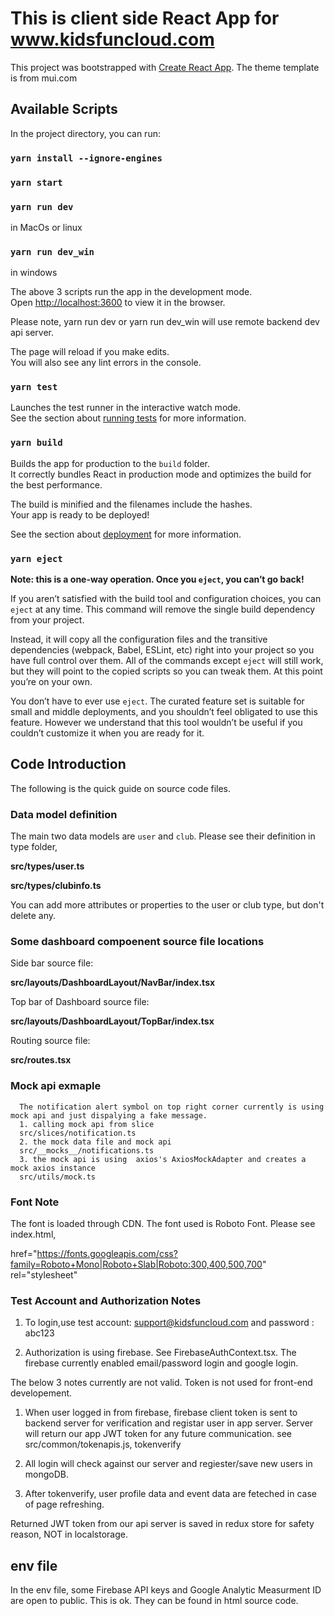 # This is client side React App for www.kidsfuncloud.com

This project was bootstrapped with [Create React App](https://github.com/facebook/create-react-app).
The theme template is from mui.com

## Available Scripts

In the project directory, you can run:

### `yarn install --ignore-engines`

### `yarn start`

### `yarn run dev` 

in MacOs or linux

### `yarn run dev_win` 

in windows

The above 3 scripts run the app in the development mode.<br />
Open [http://localhost:3600](http://localhost:3600) to view it in the browser.

Please note, yarn run dev or yarn run dev_win will use remote backend dev api server.

The page will reload if you make edits.<br />
You will also see any lint errors in the console.

### `yarn test`

Launches the test runner in the interactive watch mode.<br />
See the section about [running tests](https://facebook.github.io/create-react-app/docs/running-tests) for more information.

### `yarn build`

Builds the app for production to the `build` folder.<br />
It correctly bundles React in production mode and optimizes the build for the best performance.

The build is minified and the filenames include the hashes.<br />
Your app is ready to be deployed!

See the section about [deployment](https://facebook.github.io/create-react-app/docs/deployment) for more information.

### `yarn eject`

**Note: this is a one-way operation. Once you `eject`, you can’t go back!**

If you aren’t satisfied with the build tool and configuration choices, you can `eject` at any time. This command will remove the single build dependency from your project.

Instead, it will copy all the configuration files and the transitive dependencies (webpack, Babel, ESLint, etc) right into your project so you have full control over them. All of the commands except `eject` will still work, but they will point to the copied scripts so you can tweak them. At this point you’re on your own.

You don’t have to ever use `eject`. The curated feature set is suitable for small and middle deployments, and you shouldn’t feel obligated to use this feature. However we understand that this tool wouldn’t be useful if you couldn’t customize it when you are ready for it.

## Code Introduction

The following is the quick guide on source code files.

### Data model definition

The main two data models are `user` and `club`. Please see their definition in type folder,

**src/types/user.ts**

**src/types/clubinfo.ts**

You can add more attributes or properties to the user or club type, but don't delete any.

### Some dashboard compoenent source file locations

Side bar source file:

**src/layouts/DashboardLayout/NavBar/index.tsx**

Top bar of Dashboard source file:

**src/layouts/DashboardLayout/TopBar/index.tsx**

Routing source file:

**src/routes.tsx**

### Mock api exmaple

      The notification alert symbol on top right corner currently is using mock api and just dispalying a fake message.
      1. calling mock api from slice
      src/slices/notification.ts
      2. the mock data file and mock api
      src/__mocks__/notifications.ts
      3. the mock api is using  axios's AxiosMockAdapter and creates a mock axios instance
      src/utils/mock.ts

### Font Note

The font is loaded through CDN. The font used is Roboto Font. Please see index.html,

href="https://fonts.googleapis.com/css?family=Roboto+Mono|Roboto+Slab|Roboto:300,400,500,700"
rel="stylesheet"

### Test Account and Authorization Notes

1. To login,use test account: support@kidsfuncloud.com and password : abc123

2. Authorization is using firebase. See FirebaseAuthContext.tsx. The firebase currently enabled email/password login and google login.

The below 3 notes currently are not valid. Token is not used for front-end developement.

1. When user logged in from firebase, firebase client token is sent to backend server for verification and registar user in app server. Server will return our app JWT token for any future communication.
   see src/common/tokenapis.js, tokenverify

2. All login will check against our server and regiester/save new users in mongoDB.

3. After tokenverify, user profile data and event data are feteched in case of page refreshing.

Returned JWT token from our api server is saved in redux store for safety reason, NOT in localstorage.

## env file

In the env file, some Firebase API keys and Google Analytic Measurment ID are open to public. This is ok. They can be found in html source code.
